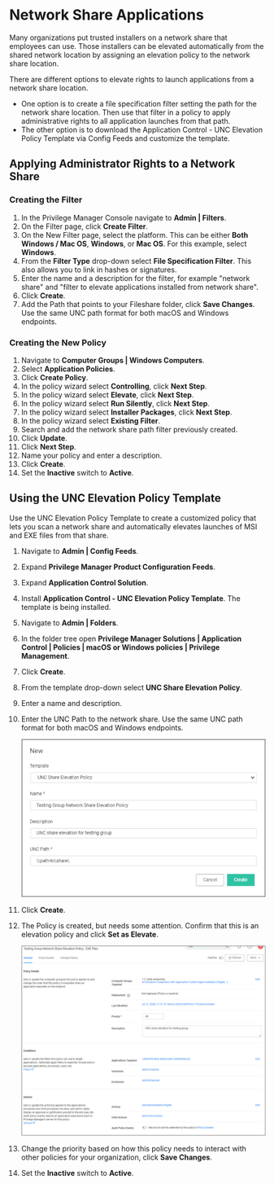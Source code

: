 [title]: # (Network Share)
[tags]: # (elevate)
[priority]: # (4)
# Network Share Applications

Many organizations put trusted installers on a network share that employees can use. Those installers can be elevated automatically from the shared network location by assigning an elevation policy to the network share location.

There are different options to elevate rights to launch applications from a network share location.

* One option is to create a file specification filter setting the path for the network share location. Then use that filter in a policy to apply administrative rights to all application launches from that path.
* The other option is to download the Application Control - UNC Elevation Policy Template via Config Feeds and customize the template.

## Applying Administrator Rights to a Network Share

### Creating the Filter

1. In the Privilege Manager Console navigate to __Admin | Filters__.
1. On the Filter page, click __Create Filter__.
1. On the New Filter page, select the platform. This can be either __Both Windows / Mac OS__, __Windows__, or __Mac OS__. For this example, select __Windows__.
1. From the __Filter Type__ drop-down select __File Specification Filter__. This also allows you to link in hashes or signatures.
1. Enter the name and a description for the filter, for example "network share" and "filter to elevate applications installed from network share".
1. Click __Create__.
1. Add the Path that points to your Fileshare folder, click __Save Changes__. Use the same UNC path format for both macOS and Windows endpoints.

### Creating the New Policy

1. Navigate to __Computer Groups | Windows Computers__.
1. Select __Application Policies__.
1. Click __Create Policy__.
1. In the policy wizard select __Controlling__, click __Next Step__.
1. In the policy wizard select __Elevate__, click __Next Step__.
1. In the policy wizard select __Run Silently__, click __Next Step__.
1. In the policy wizard select __Installer Packages__, click __Next Step__.
1. In the policy wizard select __Existing Filter__.
1. Search and add the network share path filter previously created.
1. Click __Update__.
1. Click __Next Step__.
1. Name your policy and enter a description.
1. Click __Create__.
1. Set the __Inactive__ switch to __Active__.

## Using the UNC Elevation Policy Template

Use the UNC Elevation Policy Template to create a customized policy that lets you scan a network share and automatically elevates launches of MSI and EXE files from that share.

1. Navigate to __Admin | Config Feeds__.
1. Expand __Privilege Manager Product Configuration Feeds__.
1. Expand __Application Control Solution__.
1. Install __Application Control - UNC Elevation Policy Template__. The template is being installed.
1. Navigate to __Admin | Folders__.
1. In the folder tree open __Privilege Manager Solutions | Application Control | Policies | macOS or Windows policies | Privilege Management__.
1. Click __Create__.
1. From the template drop-down select __UNC Share Elevation Policy__.
1. Enter a name and description.
1. Enter the UNC Path to the network share. Use the same UNC path format for both macOS and Windows endpoints.

   ![create](images/elevate/folders-2.png "Entering details before clicking create")
1. Click __Create__.
1. The Policy is created, but needs some attention. Confirm that this is an elevation policy and click __Set as Elevate__.

   ![policy](images/elevate/elevate.png "Network share elevation policy")
1. Change the priority based on how this policy needs to interact with other policies for your organization, click __Save Changes__.
1. Set the __Inactive__ switch to __Active__.
